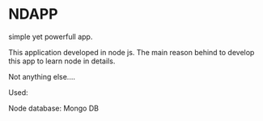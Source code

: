 NDAPP
=====

simple yet powerfull app.


This application developed in node js. The main reason behind to develop this app to learn node in details.

Not anything else....

Used:

Node
database: Mongo DB
 
